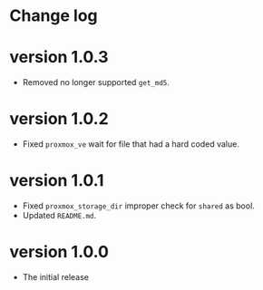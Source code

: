 # Change log

# version 1.0.3

- Removed no longer supported `get_md5`.

# version 1.0.2

- Fixed `proxmox_ve` wait for file that had a hard coded value.

# version 1.0.1

- Fixed `proxmox_storage_dir` improper check for `shared` as bool.
- Updated `README.md`.

# version 1.0.0

- The initial release
